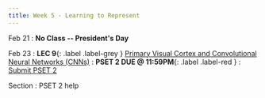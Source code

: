 ```yaml
---
title: Week 5 - Learning to Represent
---
```


Feb 21
: **No Class -- President's Day**

Feb 23
:  **LEC 9**{: .label .label-grey } [Primary Visual Cortex and Convolutional Neural Networks (CNNs)](#)
:  **PSET 2 DUE @ 11:59PM**{: .label .label-red } 
    : [Submit PSET 2](https://canvas.harvard.edu/courses/97916/assignments/532855)

Section
: PSET 2 help
